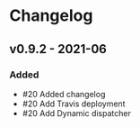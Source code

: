 # Changelog

## v0.9.2 - 2021-06

### Added

- #20 Added changelog
- #20 Add Travis deployment
- #20 Add Dynamic dispatcher